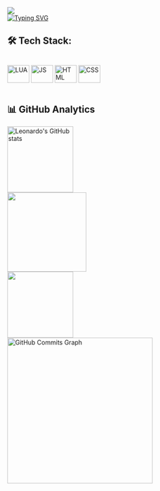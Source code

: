 ![](https://komarev.com/ghpvc/?username=leobalbo&label=VIEWS)<br>
[![Typing SVG](https://readme-typing-svg.herokuapp.com?font=orbitron&size=35&duration=4000&color=3382ed&center=true&vCenter=true&lines=Welcome+to+my+profile)](https://git.io/typing-svg)

## 🛠️ Tech Stack:
<div style="display: inline_block"><br>
 <img align="center" alt="LUA" height="40" width="50" src="https://cdn.jsdelivr.net/gh/devicons/devicon/icons/lua/lua-original-wordmark.svg">
  <img align="center" alt="JS" height="40" width="50" src="https://cdn.jsdelivr.net/gh/devicons/devicon/icons/javascript/javascript-plain.svg">
 <img align="center" alt="HTML" height="40" width="50" src="https://cdn.jsdelivr.net/gh/devicons/devicon/icons/html5/html5-original.svg">
 <img align="center" alt="CSS" height="40" width="50" src="https://cdn.jsdelivr.net/gh/devicons/devicon/icons/css3/css3-original.svg">
</div><br>

## 📊 GitHub Analytics

<a href="http://www.github.com/leobalbo">
 <img height="150em" src="https://github-readme-stats.vercel.app/api?username=leobalbo&show_icons=true&hide=&count_private=true&title_color=3382ed&text_color=ffffff&icon_color=3382ed&bg_color=171717&hide_border=true&show_icons=true" alt="Leonardo's GitHub stats" />
</a><br>

<a href="http://www.github.com/leobalbo">
 <img height="180em" src="https://github-readme-stats.vercel.app/api/top-langs/?username=leobalbo&layout=compact&title_color=3382ed&text_color=ffffff&icon_color=3382ed&bg_color=171717&hide_border=true&locale=en&custom_title=Top%20%Languages"/>
</a><br>

<a href="http://www.github.com/leobalbo">
 <img height="150em" src="https://github-readme-streak-stats.herokuapp.com/?user=leobalbo&stroke=ffffff&background=171717&ring=3382ed&fire=3382ed&currStreakNum=ffffff&currStreakLabel=3382ed&sideNums=ffffff&sideLabels=ffffff&dates=ffffff&hide_border=true" />
</a><br>

<a href="http://www.github.com/leobalbo">
 <img height="331em" src="https://activity-graph.herokuapp.com/graph?username=leobalbo&bg_color=171717&color=ffffff&line=3382ed&point=ffffff&area_color=171717&area=true&hide_border=true&custom_title=GitHub%20Commits%20Graph" alt="GitHub Commits Graph" /><br>
</a>

<!--  ![Snake animation](https://github.com/leobalbo/leobalbo/blob/output/github-contribution-grid-snake.svg) -->
